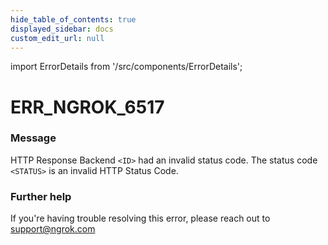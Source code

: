 ```yaml
---
hide_table_of_contents: true
displayed_sidebar: docs
custom_edit_url: null
---
```


import ErrorDetails from '/src/components/ErrorDetails';

# ERR_NGROK_6517

### Message
HTTP Response Backend `<ID>` had an invalid status code.
The status code `<STATUS>` is an invalid HTTP Status Code.

### Further help
If you're having trouble resolving this error, please reach out to [support@ngrok.com](mailto:support@ngrok.com?subject=Help%20with%20ERR_NGROK_6517)

<ErrorDetails error='err_ngrok_6517' />
